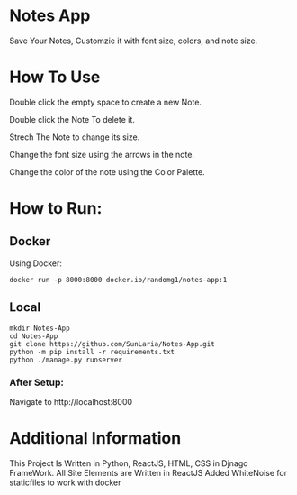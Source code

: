 # Notes App

Save Your Notes, Customzie it with font size, colors, and note size.

# How To Use

Double click the empty space to create a new Note.

Double click the Note To delete it.

Strech The Note to change its size.

Change the font size using the arrows in the note.

Change the color of the note using the Color Palette.

# How to Run:
## Docker
Using Docker:
```
docker run -p 8000:8000 docker.io/randomg1/notes-app:1
```

## Local
```
mkdir Notes-App
cd Notes-App
git clone https://github.com/SunLaria/Notes-App.git
python -m pip install -r requirements.txt
python ./manage.py runserver
```

### After Setup:
Navigate to http://localhost:8000


# Additional Information

This Project Is Written in Python, ReactJS, HTML, CSS in Djnago FrameWork.
All Site Elements are Written in ReactJS
Added WhiteNoise for staticfiles to work with docker

